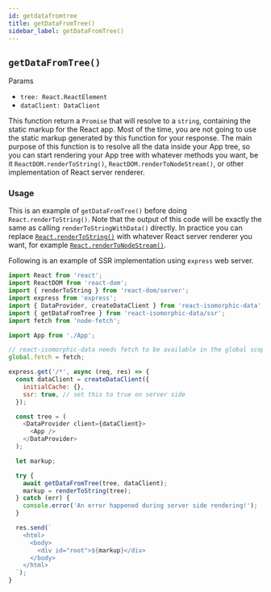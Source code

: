 ```yaml
---
id: getdatafromtree
title: getDataFromTree()
sidebar_label: getDataFromTree()
---
```


## `getDataFromTree()`
Params
* `tree: React.ReactElement`
* `dataClient: DataClient`

This function return a `Promise` that will resolve to a `string`, containing the static markup for the React app. 
Most of the time, you are not going to use the static markup generated by this function for your response. The main purpose 
of this function is to resolve all the data inside your App tree, so you can start rendering your App tree with whatever 
methods you want, be it `ReactDOM.renderToString()`, `ReactDOM.renderToNodeStream()`, or other implementation of React
server renderer.

### Usage
This is an example of `getDataFromTree()` before doing `React.renderToString()`. Note that the output of this code will be exactly the same as calling `renderToStringWithData()` directly. In practice you can replace [`React.renderToString()`](https://reactjs.org/docs/react-dom-server.html#rendertostring) with whatever React server renderer you want, for example [`React.renderToNodeStream()`](https://reactjs.org/docs/react-dom-server.html#rendertonodestream).

Following is an example of SSR implementation using `express` web server.

```javascript
import React from 'react';
import ReactDOM from 'react-dom';
import { renderToString } from 'react-dom/server';
import express from 'express';
import { DataProvider, createDataClient } from 'react-isomorphic-data';
import { getDataFromTree } from 'react-isomorphic-data/ssr';
import fetch from 'node-fetch';

import App from './App';

// react-isomorphic-data needs fetch to be available in the global scope
global.fetch = fetch;

express.get('/*', async (req, res) => {
  const dataClient = createDataClient({
    initialCache: {},
    ssr: true, // set this to true on server side
  });

  const tree = (
    <DataProvider client={dataClient}>
      <App />
    </DataProvider>
  );

  let markup;

  try {
    await getDataFromTree(tree, dataClient);
    markup = renderToString(tree);
  } catch (err) {
    console.error('An error happened during server side rendering!');
  }

  res.send(`
    <html>
      <body>
        <div id="root">${markup}</div>
      </body>
    </html>
  `);
}
```
